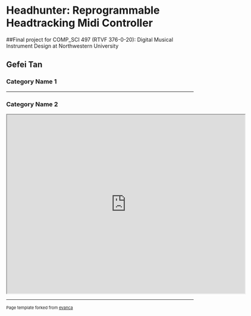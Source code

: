 # Headhunter: Reprogrammable Headtracking Midi Controller

##Final project for COMP_SCI 497 (RTVF 376-0-20): Digital Musical Instrument Design at Northwestern University

Gefei Tan 
---

### Category Name 1 



---
### Category Name 2


<iframe width="640" height="480"
src="https://www.youtube.com/embed/a7rpF8U1QdA">
</iframe>

---
<p style="font-size:11px">Page template forked from <a href="https://github.com/evanca/quick-portfolio">evanca</a></p>
<!-- Remove above link if you don't want to attibute -->
